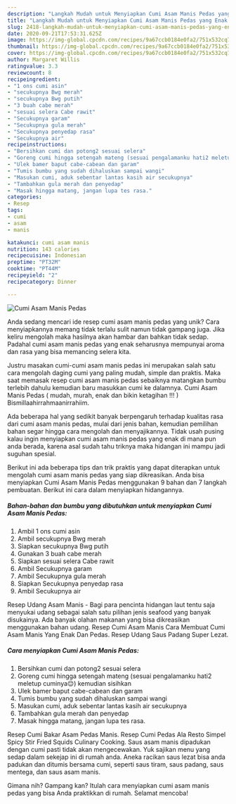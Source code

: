 ```yaml
---
description: "Langkah Mudah untuk Menyiapkan Cumi Asam Manis Pedas yang Enak Banget"
title: "Langkah Mudah untuk Menyiapkan Cumi Asam Manis Pedas yang Enak Banget"
slug: 2418-langkah-mudah-untuk-menyiapkan-cumi-asam-manis-pedas-yang-enak-banget
date: 2020-09-21T17:53:31.625Z
image: https://img-global.cpcdn.com/recipes/9a67ccb0184e0fa2/751x532cq70/cumi-asam-manis-pedas-foto-resep-utama.jpg
thumbnail: https://img-global.cpcdn.com/recipes/9a67ccb0184e0fa2/751x532cq70/cumi-asam-manis-pedas-foto-resep-utama.jpg
cover: https://img-global.cpcdn.com/recipes/9a67ccb0184e0fa2/751x532cq70/cumi-asam-manis-pedas-foto-resep-utama.jpg
author: Margaret Willis
ratingvalue: 3.3
reviewcount: 8
recipeingredient:
- "1 ons cumi asin"
- "secukupnya Bwg merah"
- "secukupnya Bwg putih"
- "3 buah cabe merah"
- "sesuai selera Cabe rawit"
- "Secukupnya garam"
- "Secukupnya gula merah"
- "Secukupnya penyedap rasa"
- "Secukupnya air"
recipeinstructions:
- "Bersihkan cumi dan potong2 sesuai selera"
- "Goreng cumi hingga setengah mateng (sesuai pengalamanku hati2 meletup cuminya😌) kemudian sisihkan"
- "Ulek bamer baput cabe-cabean dan garam"
- "Tumis bumbu yang sudah dihaluskan sampai wangi"
- "Masukan cumi, aduk sebentar lantas kasih air secukupnya"
- "Tambahkan gula merah dan penyedap"
- "Masak hingga matang, jangan lupa tes rasa."
categories:
- Resep
tags:
- cumi
- asam
- manis

katakunci: cumi asam manis 
nutrition: 143 calories
recipecuisine: Indonesian
preptime: "PT32M"
cooktime: "PT44M"
recipeyield: "2"
recipecategory: Dinner

---
```



![Cumi Asam Manis Pedas](https://img-global.cpcdn.com/recipes/9a67ccb0184e0fa2/751x532cq70/cumi-asam-manis-pedas-foto-resep-utama.jpg)

Anda sedang mencari ide resep cumi asam manis pedas yang unik? Cara menyiapkannya memang tidak terlalu sulit namun tidak gampang juga. Jika keliru mengolah maka hasilnya akan hambar dan bahkan tidak sedap. Padahal cumi asam manis pedas yang enak seharusnya mempunyai aroma dan rasa yang bisa memancing selera kita.

Justru masakan cumi-cumi asam manis pedas ini merupakan salah satu cara mengolah daging cumi yang paling mudah, simple dan praktis. Maka saat memasak resep cumi asam manis pedas sebaiknya matangkan bumbu terlebih dahulu kemudian baru masukkan cumi ke dalamnya. Cumi Asam Manis Pedas ( mudah, murah, enak dan bikin ketagihan !!! ) Bismillaahirrahmaanirrahiim.

Ada beberapa hal yang sedikit banyak berpengaruh terhadap kualitas rasa dari cumi asam manis pedas, mulai dari jenis bahan, kemudian pemilihan bahan segar hingga cara mengolah dan menyajikannya. Tidak usah pusing kalau ingin menyiapkan cumi asam manis pedas yang enak di mana pun anda berada, karena asal sudah tahu triknya maka hidangan ini mampu jadi suguhan spesial.


Berikut ini ada beberapa tips dan trik praktis yang dapat diterapkan untuk mengolah cumi asam manis pedas yang siap dikreasikan. Anda bisa menyiapkan Cumi Asam Manis Pedas menggunakan 9 bahan dan 7 langkah pembuatan. Berikut ini cara dalam menyiapkan hidangannya.

<!--inarticleads1-->

##### Bahan-bahan dan bumbu yang dibutuhkan untuk menyiapkan Cumi Asam Manis Pedas:

1. Ambil 1 ons cumi asin
1. Ambil secukupnya Bwg merah
1. Siapkan secukupnya Bwg putih
1. Gunakan 3 buah cabe merah
1. Siapkan sesuai selera Cabe rawit
1. Ambil Secukupnya garam
1. Ambil Secukupnya gula merah
1. Siapkan Secukupnya penyedap rasa
1. Ambil Secukupnya air


Resep Udang Asam Manis - Bagi para pencinta hidangan laut tentu saja menyukai udang sebagai salah satu pilihan jenis seafood yang banyak disukainya. Ada banyak olahan makanan yang bisa dikreasikan menggunakan bahan udang. Resep Cumi Asam Manis Cara Membuat Cumi Asam Manis Yang Enak Dan Pedas. Resep Udang Saus Padang Super Lezat. 

<!--inarticleads2-->

##### Cara menyiapkan Cumi Asam Manis Pedas:

1. Bersihkan cumi dan potong2 sesuai selera
1. Goreng cumi hingga setengah mateng (sesuai pengalamanku hati2 meletup cuminya😌) kemudian sisihkan
1. Ulek bamer baput cabe-cabean dan garam
1. Tumis bumbu yang sudah dihaluskan sampai wangi
1. Masukan cumi, aduk sebentar lantas kasih air secukupnya
1. Tambahkan gula merah dan penyedap
1. Masak hingga matang, jangan lupa tes rasa.


Resep Cumi Bakar Asam Pedas Manis. Resep Cumi Pedas Ala Resto Simpel Spicy Stir Fried Squids Culinary Cooking. Saus asam manis dipadukan dengan cumi pasti tidak akan mengecewakan. Yuk sajikan menu yang sedap dalam sekejap ini di rumah anda. Aneka racikan saus lezat bisa anda padukan dan ditumis bersama cumi, seperti saus tiram, saus padang, saus mentega, dan saus asam manis. 

Gimana nih? Gampang kan? Itulah cara menyiapkan cumi asam manis pedas yang bisa Anda praktikkan di rumah. Selamat mencoba!
